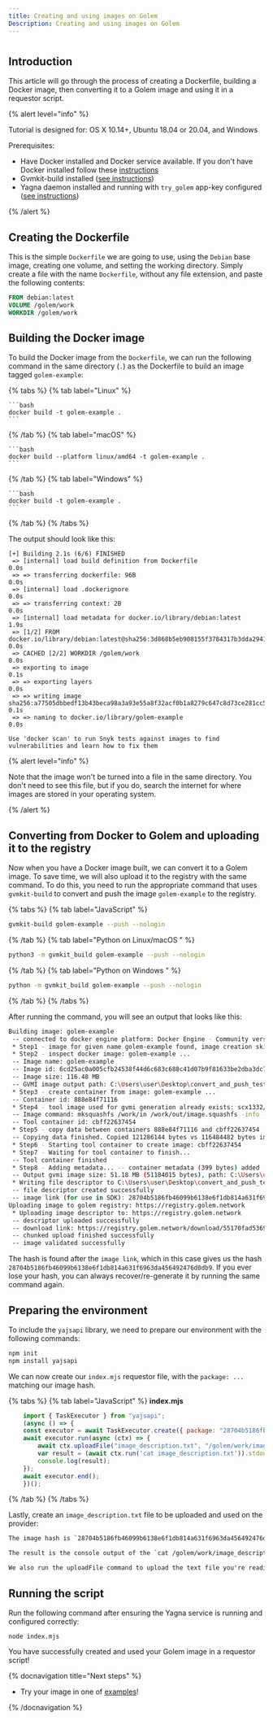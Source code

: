 ```yaml
---
title: Creating and using images on Golem
Description: Creating and using images on Golem
---
```


#
## Introduction

This article will go through the process of creating a Dockerfile, building a Docker image, then converting it to a Golem image and using it in a requestor script.

{% alert level="info" %}

Tutorial is designed for: OS X 10.14+, Ubuntu 18.04 or 20.04, and Windows

Prerequisites:

- Have Docker installed and Docker service available.  If you don't have Docker installed follow these [instructions](https://www.docker.com/products/docker-desktop)
- Gvmkit-build installed ([see instructions](/docs/creators/javascript/examples/tools/gvmkit-build-installation))
- Yagna daemon installed and running with `try_golem` app-key configured ([see instructions](/docs/creators/javascript/examples/tools/yagna-installation-for-requestors))

{% /alert %}
    


## Creating the Dockerfile

This is the simple `Dockerfile` we are going to use, using the `Debian` base image, creating one volume, and setting the working directory. Simply create a file with the name `Dockerfile`, without any file extension, and paste the following contents:

```dockerfile
FROM debian:latest
VOLUME /golem/work
WORKDIR /golem/work
```

## Building the Docker image

To build the Docker image from the `Dockerfile`, we can run the following command in the same directory (`.`) as the Dockerfile to build an image tagged `golem-example`:


{% tabs %}
{% tab label="Linux" %}

    ```bash
    docker build -t golem-example .
    ```
{% /tab %}
{% tab label="macOS" %}

    ```bash
    docker build --platform linux/amd64 -t golem-example .
    ```
{% /tab %}
{% tab label="Windows" %}


    ```bash
    docker build -t golem-example .
    ```
{% /tab %}
{% /tabs %}

The output should look like this:

```
[+] Building 2.1s (6/6) FINISHED
 => [internal] load build definition from Dockerfile                                                               0.0s
 => => transferring dockerfile: 96B                                                                                0.0s
 => [internal] load .dockerignore                                                                                  0.0s
 => => transferring context: 2B                                                                                    0.0s
 => [internal] load metadata for docker.io/library/debian:latest                                                   1.9s
 => [1/2] FROM docker.io/library/debian:latest@sha256:3d868b5eb908155f3784317b3dda2941df87bbbbaa4608f84881de66d9b  0.0s
 => CACHED [2/2] WORKDIR /golem/work                                                                               0.0s
 => exporting to image                                                                                             0.1s
 => => exporting layers                                                                                            0.0s
 => => writing image sha256:a77505dbbedf13b43beca98a3a93e55a8f32acf0b1a8279c647c8d73ce281cc5                       0.1s
 => => naming to docker.io/library/golem-example                                                                   0.0s

Use 'docker scan' to run Snyk tests against images to find vulnerabilities and learn how to fix them
```

{% alert level="info" %}

Note that the image won't be turned into a file in the same directory. You don't need to see this file, but if you do, search the internet for where images are stored in your operating system.

{% /alert  %}

## Converting from Docker to Golem and uploading it to the registry

Now when you have a Docker image built, we can convert it to a Golem image. To save time, we will also upload it to the registry with the same command. To do this, you need to run the appropriate command that uses `gvmkit-build` to convert and push the image `golem-example` to the registry.


{% tabs %}
{% tab label="JavaScript" %}
```bash
gvmkit-build golem-example --push --nologin
```
{% /tab %}
{% tab label="Python on Linux/macOS " %}

```bash
python3 -m gvmkit_build golem-example --push --nologin
```

{% /tab %}
{% tab label="Python on Windows " %}
  
```bash
python -m gvmkit_build golem-example --push --nologin
```
{% /tab %}
{% /tabs %}


After running the command, you will see an output that looks like this:

```bash
Building image: golem-example
 -- connected to docker engine platform: Docker Engine - Community version: 20.10.12
 * Step1 - image for given name golem-example found, image creation skipped
 * Step2 - inspect docker image: golem-example ...
 -- Image name: golem-example
 -- Image id: 6cd25ac0a005cfb24538f44d6c683c688c41d07b9f81633be2dba3dc77a30db5
 -- Image size: 116.48 MB
 -- GVMI image output path: C:\Users\user\Desktop\convert_and_push_test\golem-example-latest-6cd25ac0a0.gvmi
 * Step3 - create container from image: golem-example ...
 -- Container id: 888e84f71116
 * Step4 - tool image used for gvmi generation already exists: scx1332/squashfs ...
 -- Image command: mksquashfs /work/in /work/out/image.squashfs -info -comp lzo -noappend
 -- Tool container id: cbff22637454
 * Step5 - copy data between containers 888e84f71116 and cbff22637454 ...
 -- Copying data finished. Copied 121286144 bytes vs 116484482 bytes image
 * Step6 - Starting tool container to create image: cbff22637454
 * Step7 - Waiting for tool container to finish...
 -- Tool container finished
 * Step8 - Adding metadata... -- container metadata (399 bytes) added
 -- Output gvmi image size: 51.18 MB (51184015 bytes), path: C:\Users\user\Desktop\convert_and_push_test\golem-example-latest-6cd25ac0a0.gvmi
 * Writing file descriptor to C:\Users\user\Desktop\convert_and_push_test\golem-example-latest-6cd25ac0a0.gvmi.descr.bin
 -- file descriptor created successfully
 -- image link (for use in SDK): 28704b5186fb46099b6138e6f1db814a631f6963da456492476d0db9
Uploading image to golem registry: https://registry.golem.network
 * Uploading image descriptor to: https://registry.golem.network
 -- descriptor uploaded successfully
 -- download link: https://registry.golem.network/download/55170fad5369f44406d6aa8b9a1e8a3e793cf81c7c544a648f988d7119b8a2af
 -- chunked upload finished successfully
 -- image validated successfully
```

The hash is found after the `image link`, which in this case gives us the hash `28704b5186fb46099b6138e6f1db814a631f6963da456492476d0db9`. If you ever lose your hash, you can always recover/re-generate it by running the same command again.

## Preparing the environment

To include the `yajsapi` library, we need to prepare our environment with the following commands:

```bash
npm init
npm install yajsapi
```

We can now create our `index.mjs` requestor file, with the `package: ...` matching our image hash.

{% tabs %}
{% tab label="JavaScript" %}
    **index.mjs**
    
```js
    import { TaskExecutor } from "yajsapi";
    (async () => {
    const executor = await TaskExecutor.create({ package: "28704b5186fb46099b6138e6f1db814a631f6963da456492476d0db9" });
    await executor.run(async (ctx) => {
        await ctx.uploadFile("image_description.txt", "/golem/work/image_description.txt");
        var result = (await ctx.run('cat image_description.txt')).stdout;
        console.log(result);
    });
    await executor.end();
    })();
```
{% /tab  %}
{% /tabs %}



Lastly, create an `image_description.txt` file to be uploaded and used on the provider:

```txt
The image hash is `28704b5186fb46099b6138e6f1db814a631f6963da456492476d0db9`. By altering the hash to another value  - corresponding to a different image, you ask the provider use anotjhe image to create remote environment when you will run you tasks.

The result is the console output of the `cat /golem/work/image_description.txt` command. By changing this, we can experiment with other functionality.

We also run the uploadFile command to upload the text file you're reading right now from the local machine to the provider machine.
```

## Running the script

Run the following command after ensuring the Yagna service is running and configured correctly:

```node index.mjs```

You have successfully created and used your Golem image in a requestor script!

{% docnavigation title="Next steps" %}

- Try your image in one of [examples](/docs/examples)!

{% /docnavigation %}